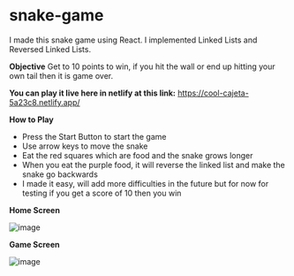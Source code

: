# snake-game
I made this snake game using React. I implemented Linked Lists and Reversed Linked Lists.

**Objective**
Get to 10 points to win, if you hit the wall or end up hitting your own tail then it is game over.


**You can play it live here in netlify at this link:** https://cool-cajeta-5a23c8.netlify.app/


**How to Play**
* Press the Start Button to start the game
* Use arrow keys to move the snake
* Eat the red squares which are food and the snake grows longer
* When you eat the purple food, it will reverse the linked list and make the snake go backwards 
* I made it easy, will add more difficulties in the future but for now for testing if you get a score of 10 then you win


**Home Screen**


![image](https://user-images.githubusercontent.com/83522315/206092103-c23f2183-07e0-45e8-8eae-e8c280672650.png)

**Game Screen**

![image](https://user-images.githubusercontent.com/83522315/206093773-e37afa95-dbdf-4b09-9fdf-deb0f37e47d2.png)

